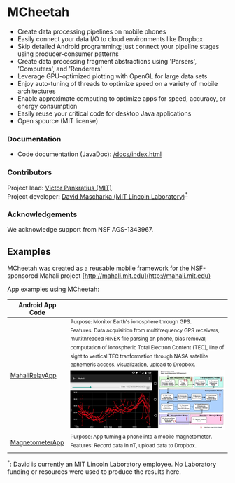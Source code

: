 # MCheetah
- Create data processing pipelines on mobile phones
- Easily connect your data I/O to cloud environments like Dropbox
- Skip detailed Android programming; just connect your pipeline stages using producer-consumer patterns
- Create data processing fragment abstractions using 'Parsers', 'Computers', and 'Renderers'
- Leverage GPU-optimized plotting with OpenGL for large data sets
- Enjoy auto-tuning of threads to optimize speed on a variety of mobile architectures
- Enable approximate computing to optimize apps for speed, accuracy, or energy consumption
- Easily reuse your critical code for desktop Java applications
- Open spource (MIT license)

### Documentation

- Code documentation (JavaDoc): [/docs/index.html](https://htmlpreview.github.io/?https://raw.githubusercontent.com/MITHaystack/mcheetah/master/docs/overview-summary.html)


### Contributors

Project lead: [Victor Pankratius (MIT)](http://www.victorpankratius.com)<br>
Project developer: [David Mascharka (MIT Lincoln Laboratory)](https://davidmascharka.com)<b><sup>[*](#note)</sup></b>

  
### Acknowledgements

We acknowledge support from NSF AGS-1343967.

## Examples
MCheetah was created as a reusable mobile framework for the NSF-sponsored Mahali project [http://mahali.mit.edu](http://mahali.mit.edu)

App examples using MCheetah: 

| Android App Code |  | 
| ------------- | ------------- |
| [MahaliRelayApp](https://github.com/MITHaystack/mcheetah/tree/master/MahaliRelayApp)| <sup>Purpose: Monitor Earth's ionosphere through GPS. <br>Features: Data acquisition from multifrequency GPS receivers, multithreaded RINEX file parsing on phone, bias removal, computation of ionospheric Total Electron Content (TEC), line of sight to vertical TEC tranformation through NASA satellite ephemeris access, visualization, upload to Dropbox. </sup><img alt="Screenshot" src="https://github.com/MITHaystack/mcheetah/blob/master/docs/images/screenshot_MahaliRelayApp.png"/> |
| [MagnetometerApp](https://github.com/MITHaystack/mcheetah/tree/master/MagnetometerApp)| <sup>Purpose: App turning a phone into a mobile magnetometer.<br>Features: Record data in nT, upload data to Dropbox.</sup> |

<a name="note"><sup>*</sup></a>: David is currently an MIT Lincoln Laboratory employee. No Laboratory funding or resources were used to produce the results here.
